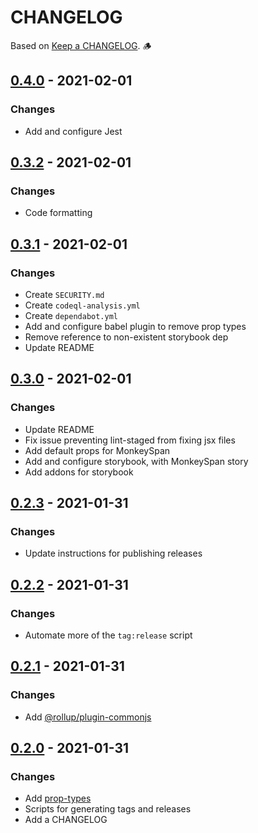 # CHANGELOG

Based on [Keep a CHANGELOG]. 🪵

## [0.4.0] - 2021-02-01

### Changes

- Add and configure Jest

## [0.3.2] - 2021-02-01

### Changes

- Code formatting

## [0.3.1] - 2021-02-01

### Changes

- Create `SECURITY.md`
- Create `codeql-analysis.yml`
- Create `dependabot.yml`
- Add and configure babel plugin to remove prop types
- Remove reference to non-existent storybook dep
- Update README

## [0.3.0] - 2021-02-01

### Changes

- Update README
- Fix issue preventing lint-staged from fixing jsx files
- Add default props for MonkeySpan
- Add and configure storybook, with MonkeySpan story
- Add addons for storybook

## [0.2.3] - 2021-01-31

### Changes

- Update instructions for publishing releases

## [0.2.2] - 2021-01-31

### Changes

- Automate more of the `tag:release` script

## [0.2.1] - 2021-01-31

### Changes

- Add [@rollup/plugin-commonjs](https://www.npmjs.com/package/@rollup/plugin-commonjs)

## [0.2.0] - 2021-01-31

### Changes

- Add [prop-types](https://www.npmjs.com/package/prop-types)
- Scripts for generating tags and releases
- Add a CHANGELOG

<!-- CHANGELOG META RESOURCES -->

[keep a changelog]: https://keepachangelog.com

<!-- RELEASE LINKS -->

[0.4.0]: https://github.com/tonytino/monkeyspan/releases/tag/0.4.0
[0.3.2]: https://github.com/tonytino/monkeyspan/releases/tag/0.3.2
[0.3.1]: https://github.com/tonytino/monkeyspan/releases/tag/0.3.1
[0.3.0]: https://github.com/tonytino/monkeyspan/releases/tag/0.3.0
[0.2.3]: https://github.com/tonytino/monkeyspan/releases/tag/0.2.3
[0.2.2]: https://github.com/tonytino/monkeyspan/releases/tag/0.2.2
[0.2.1]: https://github.com/tonytino/monkeyspan/releases/tag/0.2.1
[0.2.0]: https://github.com/tonytino/monkeyspan/releases/tag/0.2.0
